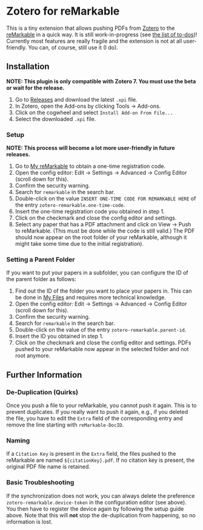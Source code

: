 # Zotero for reMarkable
This is a tiny extension that allows pushing PDFs from [Zotero](https://www.zotero.org/) to the [reMarkable](https://remarkable.com/) in a quick way.
It is still work-in-progress (see [the list of to-dos](TODO.md))!
Currently most features are really fragile and the extension is not at all user-friendly.
You can, of course, still use it (I do).

## Installation
**NOTE: This plugin is only compatible with Zotero 7. You must use the beta or wait for the release.**
1. Go to [Releases](https://github.com/fdamken/zotero-remarkable/releases) and download the latest `.xpi` file.
2. In Zotero, open the Add-ons by clicking Tools -> Add-ons.
3. Click on the cogwheel and select `Install Add-on From File...`
4. Select the downloaded `.xpi` file.

### Setup
**NOTE: This process will become a lot more user-friendly in future releases.**
1. Go to [My reMarkable](https://my.remarkable.com/device/desktop/connect) to obtain a one-time registration code.
2. Open the config editor: Edit -> Settings -> Advanced -> Config Editor (scroll down for this).
3. Confirm the security warning.
4. Search for `remarkable` in the search bar.
5. Double-click on the value `INSERT ONE-TIME CODE FOR REMARKABLE HERE` of the entry `zotero-remarkable.one-time-code`.
6. Insert the one-time registration code you obtained in step 1.
7. Click on the checkmark and close the config editor and settings.
8. Select any paper that has a PDF attachment and click on View -> Push to reMarkable. (This must be done while the code is still valid.)
The PDF should now appear on the root folder of your reMarkable, although it might take some time due to the initial registration).

### Setting a Parent Folder
If you want to put your papers in a subfolder, you can configure the ID of the parent folder as follows:
1. Find out the ID of the folder you want to place your papers in. This can be done in [My Files](https://my.remarkable.com/myfiles) and requires more technical knowledge.
2. Open the config editor: Edit -> Settings -> Advanced -> Config Editor (scroll down for this).
3. Confirm the security warning.
4. Search for `remarkable` in the search bar.
5. Double-click on the value of the entry `zotero-remarkable.parent-id`.
6. Insert the ID you obtained in step 1.
7. Click on the checkmark and close the config editor and settings.
PDFs pushed to your reMarkable now appear in the selected folder and not root anymore.

## Further Information
### De-Duplication (Quirks)
Once you push a file to your reMarkable, you cannot push it again.
This is to prevent duplicates.
If you really want to push it again, e.g., if you deleted the file, you have to edit the `Extra` field of the corresponding entry and remove the line starting with `reMarkable-DocID`.

### Naming
If a `Citation Key` is present in the `Extra` field, the files pushed to the reMarkable are named `${citationKey}.pdf`.
If no citation key is present, the original PDF file name is retained.

### Basic Troubleshooting
If the synchronization does not work, you can always delete the preference `zotero-remarkable.device-token` in the configuration editor (see above).
You then have to register the device again by following the setup guide above.
Note that this will **not** stop the de-duplication from happening, so no information is lost.
